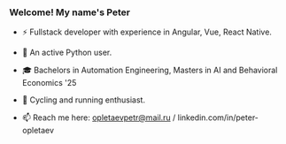 
### Welcome! My name's Peter

- ⚡ Fullstack developer with experience in Angular, Vue, React Native.

- 🐍 An active Python user.

- 🎓 Bachelors in Automation Engineering, Masters in AI and Behavioral Economics '25

- 🚴 Cycling and running enthusiast.

- 📫 Reach me here: opletaevpetr@mail.ru / linkedin.com/in/peter-opletaev